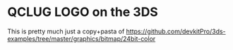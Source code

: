 QCLUG LOGO on the 3DS
=======

This is pretty much just a copy+pasta of https://github.com/devkitPro/3ds-examples/tree/master/graphics/bitmap/24bit-color

